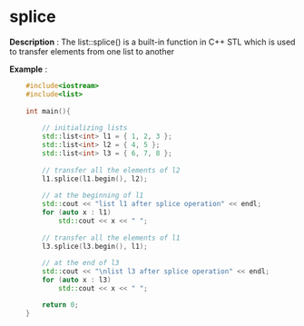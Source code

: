 # splice

**Description** : The list::splice() is a built-in function in C++ STL which is used to transfer elements from one list to another

**Example** :
```cpp
    #include<iostream>
    #include<list>
    
    int main(){
        
        // initializing lists 
        std::list<int> l1 = { 1, 2, 3 }; 
        std::list<int> l2 = { 4, 5 }; 
        std::list<int> l3 = { 6, 7, 8 }; 
      
        // transfer all the elements of l2 
        l1.splice(l1.begin(), l2); 
      
        // at the beginning of l1 
        std::cout << "list l1 after splice operation" << endl; 
        for (auto x : l1) 
            std::cout << x << " "; 
      
        // transfer all the elements of l1 
        l3.splice(l3.begin(), l1); 
      
        // at the end of l3 
        std::cout << "\nlist l3 after splice operation" << endl; 
        for (auto x : l3) 
            std::cout << x << " "; 

        return 0;
    }
```
